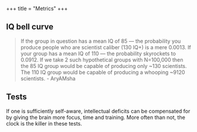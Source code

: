 +++
title = "Metrics"
+++

## IQ bell curve
> If the group in question has a mean IQ of 85 — the probability you produce people who are scientist caliber (130 IQ+) is a mere 0.0013. If your group has a mean IQ of 110 — the probability skyrockets to 0.0912. If we take 2 such hypothetical groups with N=100,000 then the 85 IQ group would be capable of producing only ~130 scientists. The 110 IQ group would be capable of producing a whooping ~9120 scientists. - AryAMsha

## Tests
If one is sufficiently self-aware, intellectual deficits can be compensated for by giving the brain more focus, time and training. More often than not, the clock is the killer in these tests.